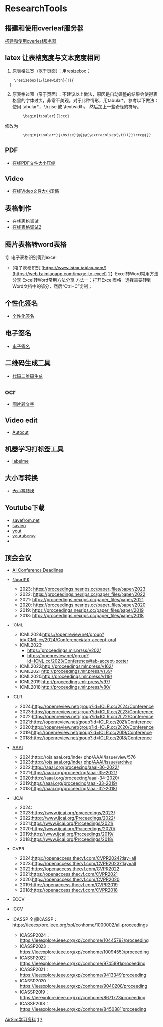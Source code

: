 # ResearchTools

## 搭建和使用overleaf服务器
[搭建和使用overleaf服务器](https://www.tnnidm.com/build-and-use-overleaf-server/index.html)

## latex 让表格宽度与文本宽度相同
1. 原表格过宽（宽于页面）：用resizebox；
```
	\resizebox{1\linewidth}{!}{
  }
```

2. 原表格过窄（窄于页面）：不建议以上做法，原因是自动调整的结果会使得表格里的字体过大，非常不美观。对于此种情形，用tabular*，参考以下做法：
使用 tabular*， \hzise 或 \textwidth， 然后加上一些奇怪的符号。
```
		\begin{tabular}{lccc} 
```
修改为
```
		\begin{tabular*}{\hsize}{@{}@{\extracolsep{\fill}}lccc@{}} 
```

## PDF
- [在线PDF文件大小压缩](https://cdkm.com/cn/compress-pdf)


## Video
- [在线Video文件大小压缩](https://www.freeconvert.com/video-compressor)

## 表格制作
- [在线表格调试](https://www.latex-tables.com/)
- [在线表格调试2](https://www.tablesgenerator.com/)

## 图片表格转word表格
1】电子表格识别得到excel
- [电子表格识别][https://www.latex-tables.com/](https://web.baimiaoapp.com/image-to-excel)
2】Excel转Word常用方法分享
  Excel转Word常用方法分享 方法一：打开Excel表格，选择需要转到Word文档中的部分，然后“Ctrl+C”复制；
## 个性化签名
- [个性化签名](https://www.signwell.com/online-signature/)

## 电子签名
- [电子签名](https://www.diyiziti.com/qianming)

## 二维码生成工具
- [代码二维码生成](https://tool.oschina.net/qr/)

## ocr
- [图片转文字](https://www.onlineocr.net/zh_hans/)
## Video edit
- [Autocut](https://github.com/mli/autocut)

## 机器学习打标签工具
- [labelme](https://github.com/wkentaro/labelme)

## 大小写转换
- [大小写转换](https://titlecaseconverter.com/)

## Youtube下载
- [savefrom.net](https://zh.savefrom.net/226/)
- [savieo](https://savieo.com/)
- [yout](https://yout.com/)
- [youtubemy](https://www.youtubemy.com/)
- []()

## 顶会会议
- [AI Conference Deadlines](https://aideadlin.es/?sub=ML,CV,RO,SP)
- [NeurIPS](https://proceedings.neurips.cc/)
   - 2023: https://proceedings.neurips.cc/paper_files/paper/2023
   - 2022: https://proceedings.neurips.cc/paper_files/paper/2022
   - 2021: https://proceedings.neurips.cc/paper_files/paper/2021
   - 2020: https://proceedings.neurips.cc/paper_files/paper/2020
   - 2019: https://proceedings.neurips.cc/paper_files/paper/2019
   - 2018: https://proceedings.neurips.cc/paper_files/paper/2018

- ICML
  - ICML2024:https://openreview.net/group?id=ICML.cc/2024/Conference#tab-accept-oral
  - ICML2023:
     - https://proceedings.mlr.press/v202/
     - https://openreview.net/group?id=ICML.cc/2023/Conference#tab-accept-poster
  - ICML2022:http://proceedings.mlr.press/v162/
  - ICML2021:http://proceedings.mlr.press/v139/
  - ICML2020:http://proceedings.mlr.press/v119/
  - ICML2019:http://proceedings.mlr.press/v97/
  - ICML2018:http://proceedings.mlr.press/v80/

- ICLR
  - 2024:https://openreview.net/group?id=ICLR.cc/2024/Conference
  - 2023:https://openreview.net/group?id=ICLR.cc/2023/Conference
  - 2022:https://openreview.net/group?id=ICLR.cc/2022/Conference
  - 2021:https://openreview.net/group?id=ICLR.cc/2021/Conference
  - 2020:https://openreview.net/group?id=ICLR.cc/2020/Conference
  - 2019:https://openreview.net/group?id=ICLR.cc/2019/Conference
  - 2018:https://openreview.net/group?id=ICLR.cc/2018/Conference

- [AAAI](https://aaai.org/Library/conferences-library.php)
   - 2024:https://ojs.aaai.org/index.php/AAAI/issue/view/576
   - 2023:https://ojs.aaai.org/index.php/AAAI/issue/archive
   - 2022:https://aaai.org/proceeding/aaai-36-2022/
   - 2021:https://aaai.org/proceeding/aaai-35-2021/
   - 2020:https://aaai.org/proceeding/aaai-34-2020/
   - 2019:https://aaai.org/proceeding/aaai-33-2019/
   - 2018:https://aaai.org/proceeding/aaai-32-2018/
  
- IJCAI
  - 2024:
  - 2023:https://www.ijcai.org/proceedings/2023/
  - 2022:https://www.ijcai.org/Proceedings/2022/
  - 2021:https://www.ijcai.org/Proceedings/2021/
  - 2020:https://www.ijcai.org/Proceedings/2020/
  - 2019:https://www.ijcai.org/Proceedings/2019/
  - 2018:https://www.ijcai.org/Proceedings/2018/
  

- CVPR
  - 2024:https://openaccess.thecvf.com/CVPR2024?day=all
  - 2023:https://openaccess.thecvf.com/CVPR2023?day=all
  - 2022:https://openaccess.thecvf.com/CVPR2022
  - 2021:https://openaccess.thecvf.com/CVPR2021
  - 2020:https://openaccess.thecvf.com/CVPR2020
  - 2019:https://openaccess.thecvf.com/CVPR2019
  - 2018:https://openaccess.thecvf.com/CVPR2018

- ECCV

- ICCV

  
- ICASSP
  全部ICASSP：https://ieeexplore.ieee.org/xpl/conhome/1000002/all-proceedings
  - ICASSP2024：https://ieeexplore.ieee.org/xpl/conhome/10445798/proceeding
  - ICASSP2023：https://ieeexplore.ieee.org/xpl/conhome/10094559/proceeding
  - ICASSP2022：https://ieeexplore.ieee.org/xpl/conhome/9745891/proceeding
  - ICASSP2021：https://ieeexplore.ieee.org/xpl/conhome/9413349/proceeding
  - ICASSP2020：https://ieeexplore.ieee.org/xpl/conhome/9040208/proceeding
  - ICASSP2019：https://ieeexplore.ieee.org/xpl/conhome/8671773/proceeding
  - ICASSP2018：https://ieeexplore.ieee.org/xpl/conhome/8450881/proceeding



[AirSim学习资料](https://github.com/Microsoft/AirSim/blob/main/docs/reinforcement_learning.md)
[1](https://github.com/microsoft/PromptCraft-Robotics)
[2](https://www.youtube.com/watch?v=iE5tZ6_ZYE8)
